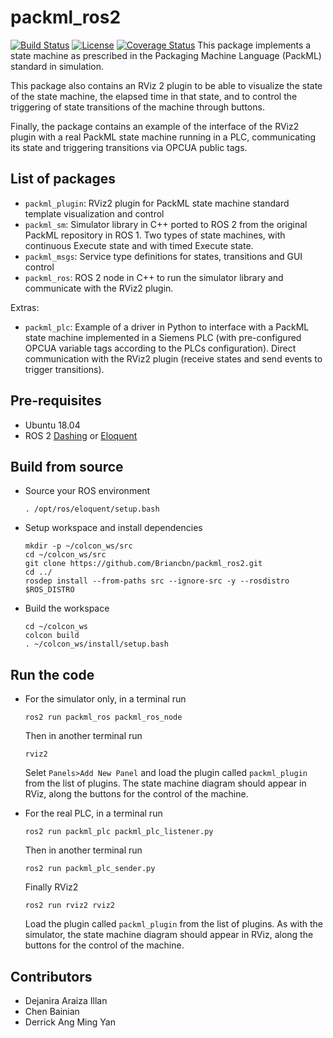 # packml_ros2
[![Build Status](https://travis-ci.com/Briancbn/packml_ros2.svg?branch=master)](https://travis-ci.com/Briancbn/packml_ros2)
[![License](https://img.shields.io/badge/License-Apache%202.0-blue.svg)](https://opensource.org/licenses/Apache-2.0)
[![Coverage Status](https://coveralls.io/repos/github/Briancbn/packml_ros2/badge.svg?branch=experimental-coveralls)](https://coveralls.io/github/Briancbn/packml_ros2?branch=experimental-coveralls)
This package implements a state machine as prescribed in the Packaging Machine Language (PackML) standard in simulation. 

This package also contains an RViz 2 plugin to be able to visualize the state of the state machine, the elapsed time in that state, and to control the triggering of state transitions of the machine through buttons. 

Finally, the package contains an example of the interface of the RViz2 plugin with a real PackML state machine running in a PLC, communicating its state and triggering transitions via OPCUA public tags. 

## List of packages
* `packml_plugin`: RViz2 plugin for PackML state machine standard template visualization and control
* `packml_sm`: Simulator library in C++ ported to ROS 2 from the original PackML repository in ROS 1. Two types of state machines, with continuous Execute state and with timed Execute state.
* `packml_msgs`: Service type definitions for states, transitions and GUI control
* `packml_ros`: ROS 2 node in C++ to run the simulator library and communicate with the RViz2 plugin.

Extras:
* `packml_plc`: Example of a driver in Python to interface with a PackML state machine implemented in a Siemens PLC (with pre-configured OPCUA variable tags according to the PLCs configuration). Direct communication with the RViz2 plugin (receive states and send events to trigger transitions). 

## Pre-requisites
* Ubuntu 18.04
* ROS 2 [Dashing](https://index.ros.org/doc/ros2/Installation/Dashing/) or [Eloquent](https://index.ros.org/doc/ros2/Installation/Eloquent/)


## Build from source
* Source your ROS environment

      . /opt/ros/eloquent/setup.bash

* Setup workspace and install dependencies

      mkdir -p ~/colcon_ws/src
      cd ~/colcon_ws/src
      git clone https://github.com/Briancbn/packml_ros2.git
      cd ../
      rosdep install --from-paths src --ignore-src -y --rosdistro $ROS_DISTRO

* Build the workspace

      cd ~/colcon_ws
      colcon build
      . ~/colcon_ws/install/setup.bash


## Run the code

* For the simulator only, in a terminal run 
        
      ros2 run packml_ros packml_ros_node

  Then in another terminal run 
    
      rviz2
    
  Selet `Panels>Add New Panel` and load the plugin called `packml_plugin` from the list of plugins. The state machine diagram should appear in RViz, along the buttons for the control of the machine.

* For the real PLC, in a terminal run 
  
      ros2 run packml_plc packml_plc_listener.py
  
  Then in another terminal run 
  
      ros2 run packml_plc_sender.py
  
  Finally RViz2 
  
      ros2 run rviz2 rviz2
        
  Load the plugin called `packml_plugin` from the list of plugins. As with the simulator, the state machine diagram should appear in RViz, along the buttons for the control of the machine.

## Contributors
* Dejanira Araiza Illan
* Chen Bainian
* Derrick Ang Ming Yan


